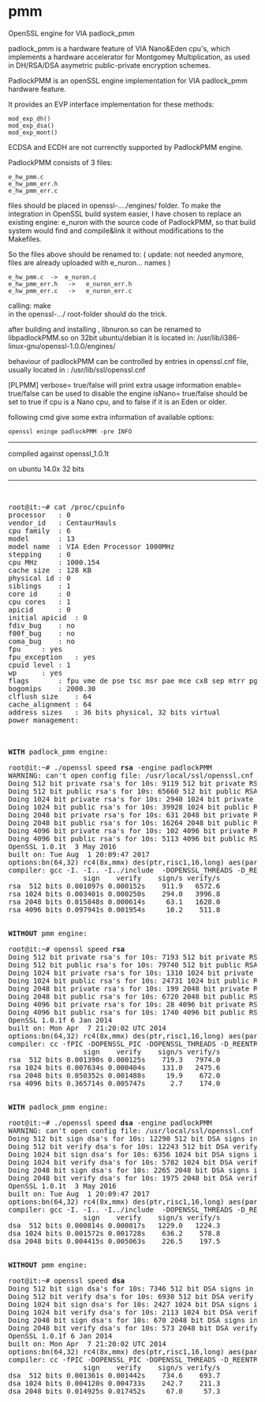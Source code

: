 # pmm

OpenSSL engine for VIA padlock_pmm

padlock_pmm is a hardware feature of VIA Nano&Eden cpu's, which implements a hardware accelerator for Montgomey Multiplication, as used in DH/RSA/DSA asymetric public-private encryption schemes. 

PadlockPMM is an openSSL engine implementation for VIA padlock_pmm hardware feature. 

It provides an EVP interface implementation for these methods: 

 	mod_exp_dh()
 	mod_exp_dsa()
 	mod_exp_mont()

ECDSA and ECDH are not currenctly supported by PadlockPMM engine.  

PadlockPMM consists of 3 files: 

 	e_hw_pmm.c
 	e_hw_pmm_err.h
 	e_hw_pmm_err.c

files should be placed in  openssl-..../engines/  folder. 
To make the integration in OpenSSL build system easier, I have chosen to replace an 
existing engine: e_nuron with the source code of PadlockPMM, so that build system would 
find and compile&link it without modifications to the Makefiles. 

So the files above should be renamed to: 
( update: not needed anymore, files are already uploaded with  e_nuron... names ) 

 	e_hw_pmm.c  ->  e_nuron.c
 	e_hw_pmm_err.h   ->   e_nuron_err.h
 	e_hw_pmm_err.c   ->   e_nuron_err.c

calling:  make   
in the openssl-.../ root-folder should do the trick. 

after building and installing ,  libnuron.so  can be renamed to libpadlockPMM.so 
on 32bit ubuntu/debian it is located in: /usr/lib/i386-linux-gnu/openssl-1.0.0/engines/

behaviour of padlockPMM can be controlled by entries in openssl.cnf file, 
usually located in : /usr/lib/ssl/openssl.cnf 

[PLPMM]
verbose= true/false        will print extra usage information 
enable= true/false         can be used to disable the engine
isNano= true/false         should be set to true if cpu is a Nano cpu,  and to false if it is an Eden or older. 

following cmd give some extra information of available options: 

 	openssl eninge padlockPMM -pre INFO     

--------------------------------------------------------------------------

compiled against openssl_1.0.1t 

on ubuntu 14.0x 32 bits

--------------------------------------------------------------------------
<pre> 
 
root@it:~# cat /proc/cpuinfo 
processor	: 0
vendor_id	: CentaurHauls
cpu family	: 6
model		: 13
model name	: VIA Eden Processor 1000MHz
stepping	: 0
cpu MHz		: 1000.154
cache size	: 128 KB
physical id	: 0
siblings	: 1
core id		: 0
cpu cores	: 1
apicid		: 0
initial apicid	: 0
fdiv_bug	: no
f00f_bug	: no
coma_bug	: no
fpu		: yes
fpu_exception	: yes
cpuid level	: 1
wp		: yes
flags		: fpu vme de pse tsc msr pae mce cx8 sep mtrr pge cmov pat clflush acpi mmx fxsr sse sse2 tm nx pni est tm2 xtpr rng rng_en ace ace_en ace2 ace2_en phe phe_en pmm pmm_en
bogomips	: 2000.30
clflush size	: 64
cache_alignment	: 64
address sizes	: 36 bits physical, 32 bits virtual
power management:



<B>WITH</B> padlock_pmm engine: 

root@it:~# ./openssl speed <B>rsa</B> -engine padlockPMM
WARNING: can't open config file: /usr/local/ssl/openssl.cnf
Doing 512 bit private rsa's for 10s: 9119 512 bit private RSA's in 10.00s
Doing 512 bit public rsa's for 10s: 65660 512 bit public RSA's in 9.99s
Doing 1024 bit private rsa's for 10s: 2940 1024 bit private RSA's in 10.00s
Doing 1024 bit public rsa's for 10s: 39928 1024 bit public RSA's in 9.99s
Doing 2048 bit private rsa's for 10s: 631 2048 bit private RSA's in 10.00s
Doing 2048 bit public rsa's for 10s: 16264 2048 bit public RSA's in 9.99s
Doing 4096 bit private rsa's for 10s: 102 4096 bit private RSA's in 9.99s
Doing 4096 bit public rsa's for 10s: 5113 4096 bit public RSA's in 9.99s
OpenSSL 1.0.1t  3 May 2016
built on: Tue Aug  1 20:09:47 2017
options:bn(64,32) rc4(8x,mmx) des(ptr,risc1,16,long) aes(partial) idea(int) blowfish(idx) 
compiler: gcc -I. -I.. -I../include  -DOPENSSL_THREADS -D_REENTRANT -DDSO_DLFCN -DHAVE_DLFCN_H -DXXXXXX -fPIC -DOPENSSL_PIC -DL_ENDIAN -DTERMIO -g -O2 -fstack-protector-strong -Wformat -Werror=format-security -D_FORTIFY_SOURCE=2 -Wa,--noexecstack -march=i686 -Wa,--noexecstack -DL_ENDIAN -O3 -fomit-frame-pointer -Wall -DOPENSSL_BN_ASM_PART_WORDS -DOPENSSL_IA32_SSE2 -DOPENSSL_BN_ASM_MONT -DOPENSSL_BN_ASM_GF2m -DSHA1_ASM -DSHA256_ASM -DSHA512_ASM -DMD5_ASM -DRMD160_ASM -DAES_ASM -DVPAES_ASM -DWHIRLPOOL_ASM -DGHASH_ASM
                  sign    verify    sign/s verify/s
rsa  512 bits 0.001097s 0.000152s    911.9   6572.6
rsa 1024 bits 0.003401s 0.000250s    294.0   3996.8
rsa 2048 bits 0.015848s 0.000614s     63.1   1628.0
rsa 4096 bits 0.097941s 0.001954s     10.2    511.8


<B>WITHOUT</B> pmm engine: 

root@it:~# openssl speed <B>rsa</B>
Doing 512 bit private rsa's for 10s: 7193 512 bit private RSA's in 10.00s
Doing 512 bit public rsa's for 10s: 79740 512 bit public RSA's in 10.00s
Doing 1024 bit private rsa's for 10s: 1310 1024 bit private RSA's in 10.00s
Doing 1024 bit public rsa's for 10s: 24731 1024 bit public RSA's in 9.99s
Doing 2048 bit private rsa's for 10s: 199 2048 bit private RSA's in 10.02s
Doing 2048 bit public rsa's for 10s: 6720 2048 bit public RSA's in 10.00s
Doing 4096 bit private rsa's for 10s: 28 4096 bit private RSA's in 10.24s
Doing 4096 bit public rsa's for 10s: 1740 4096 bit public RSA's in 10.00s
OpenSSL 1.0.1f 6 Jan 2014
built on: Mon Apr  7 21:20:02 UTC 2014
options:bn(64,32) rc4(8x,mmx) des(ptr,risc1,16,long) aes(partial) blowfish(idx)
compiler: cc -fPIC -DOPENSSL_PIC -DOPENSSL_THREADS -D_REENTRANT -DDSO_DLFCN -DHAVE_DLFCN_H -DL_ENDIAN -DTERMIO -g -O2 -fstack-protector --param=ssp-buffer-size=4 -Wformat -Werror=format-security -D_FORTIFY_SOURCE=2 -Wl,-Bsymbolic-functions -Wl,-z,relro -Wa,--noexecstack -Wall -DOPENSSL_BN_ASM_PART_WORDS -DOPENSSL_IA32_SSE2 -DOPENSSL_BN_ASM_MONT -DOPENSSL_BN_ASM_GF2m -DSHA1_ASM -DSHA256_ASM -DSHA512_ASM -DMD5_ASM -DRMD160_ASM -DAES_ASM -DVPAES_ASM -DWHIRLPOOL_ASM -DGHASH_ASM
                  sign    verify    sign/s verify/s
rsa  512 bits 0.001390s 0.000125s    719.3   7974.0
rsa 1024 bits 0.007634s 0.000404s    131.0   2475.6
rsa 2048 bits 0.050352s 0.001488s     19.9    672.0
rsa 4096 bits 0.365714s 0.005747s      2.7    174.0


<B>WITH</B> padlock_pmm engine: 

root@it:~# ./openssl speed <B>dsa</B> -engine padlockPMM
WARNING: can't open config file: /usr/local/ssl/openssl.cnf
Doing 512 bit sign dsa's for 10s: 12290 512 bit DSA signs in 10.00s
Doing 512 bit verify dsa's for 10s: 12243 512 bit DSA verify in 10.00s
Doing 1024 bit sign dsa's for 10s: 6356 1024 bit DSA signs in 9.99s
Doing 1024 bit verify dsa's for 10s: 5782 1024 bit DSA verify in 9.99s
Doing 2048 bit sign dsa's for 10s: 2265 2048 bit DSA signs in 10.00s
Doing 2048 bit verify dsa's for 10s: 1975 2048 bit DSA verify in 10.00s
OpenSSL 1.0.1t  3 May 2016
built on: Tue Aug  1 20:09:47 2017
options:bn(64,32) rc4(8x,mmx) des(ptr,risc1,16,long) aes(partial) idea(int) blowfish(idx) 
compiler: gcc -I. -I.. -I../include  -DOPENSSL_THREADS -D_REENTRANT -DDSO_DLFCN -DHAVE_DLFCN_H -DXXXXXX -fPIC -DOPENSSL_PIC -DL_ENDIAN -DTERMIO -g -O2 -fstack-protector-strong -Wformat -Werror=format-security -D_FORTIFY_SOURCE=2 -Wa,--noexecstack -march=i686 -Wa,--noexecstack -DL_ENDIAN -O3 -fomit-frame-pointer -Wall -DOPENSSL_BN_ASM_PART_WORDS -DOPENSSL_IA32_SSE2 -DOPENSSL_BN_ASM_MONT -DOPENSSL_BN_ASM_GF2m -DSHA1_ASM -DSHA256_ASM -DSHA512_ASM -DMD5_ASM -DRMD160_ASM -DAES_ASM -DVPAES_ASM -DWHIRLPOOL_ASM -DGHASH_ASM
                  sign    verify    sign/s verify/s
dsa  512 bits 0.000814s 0.000817s   1229.0   1224.3
dsa 1024 bits 0.001572s 0.001728s    636.2    578.8
dsa 2048 bits 0.004415s 0.005063s    226.5    197.5


<B>WITHOUT</B> pmm engine: 

root@it:~# openssl speed <B>dsa</B>
Doing 512 bit sign dsa's for 10s: 7346 512 bit DSA signs in 10.00s
Doing 512 bit verify dsa's for 10s: 6930 512 bit DSA verify in 9.99s
Doing 1024 bit sign dsa's for 10s: 2427 1024 bit DSA signs in 10.00s
Doing 1024 bit verify dsa's for 10s: 2113 1024 bit DSA verify in 10.00s
Doing 2048 bit sign dsa's for 10s: 670 2048 bit DSA signs in 10.00s
Doing 2048 bit verify dsa's for 10s: 573 2048 bit DSA verify in 10.00s
OpenSSL 1.0.1f 6 Jan 2014
built on: Mon Apr  7 21:20:02 UTC 2014
options:bn(64,32) rc4(8x,mmx) des(ptr,risc1,16,long) aes(partial) blowfish(idx) 
compiler: cc -fPIC -DOPENSSL_PIC -DOPENSSL_THREADS -D_REENTRANT -DDSO_DLFCN -DHAVE_DLFCN_H -DL_ENDIAN -DTERMIO -g -O2 -fstack-protector --param=ssp-buffer-size=4 -Wformat -Werror=format-security -D_FORTIFY_SOURCE=2 -Wl,-Bsymbolic-functions -Wl,-z,relro -Wa,--noexecstack -Wall -DOPENSSL_BN_ASM_PART_WORDS -DOPENSSL_IA32_SSE2 -DOPENSSL_BN_ASM_MONT -DOPENSSL_BN_ASM_GF2m -DSHA1_ASM -DSHA256_ASM -DSHA512_ASM -DMD5_ASM -DRMD160_ASM -DAES_ASM -DVPAES_ASM -DWHIRLPOOL_ASM -DGHASH_ASM
                  sign    verify    sign/s verify/s
dsa  512 bits 0.001361s 0.001442s    734.6    693.7
dsa 1024 bits 0.004120s 0.004733s    242.7    211.3
dsa 2048 bits 0.014925s 0.017452s     67.0     57.3

</pre> 
